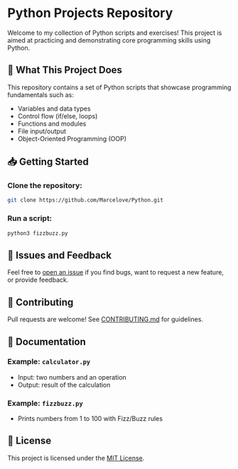 # Python Projects Repository

Welcome to my collection of Python scripts and exercises! This project is aimed at practicing and demonstrating core programming skills using Python.

## 📌 What This Project Does
This repository contains a set of Python scripts that showcase programming fundamentals such as:
- Variables and data types
- Control flow (if/else, loops)
- Functions and modules
- File input/output
- Object-Oriented Programming (OOP)

## 📥 Getting Started
### Clone the repository:
```bash
git clone https://github.com/Marcelove/Python.git
```

### Run a script:
```bash
python3 fizzbuzz.py
```

## 🐛 Issues and Feedback
Feel free to [open an issue](https://github.com/Marcelove/Python/issues) if you find bugs, want to request a new feature, or provide feedback.

## 🙌 Contributing
Pull requests are welcome! See [CONTRIBUTING.md](CONTRIBUTING.md) for guidelines.

## 📖 Documentation

### Example: `calculator.py`
- Input: two numbers and an operation
- Output: result of the calculation

### Example: `fizzbuzz.py`
- Prints numbers from 1 to 100 with Fizz/Buzz rules

## 📄 License
This project is licensed under the [MIT License](LICENSE).
